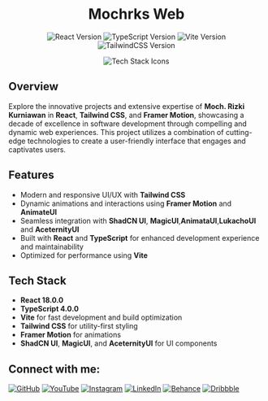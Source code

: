 <h1 align="center">Mochrks Web</h1>

<p align="center">
  <img src="https://img.shields.io/badge/React-18.0.0-blue" alt="React Version" />
  <img src="https://img.shields.io/badge/TypeScript-4.0.0-blue" alt="TypeScript Version" />
  <img src="https://img.shields.io/badge/Vite-2.5.0-brightgreen" alt="Vite Version" />
  <img src="https://img.shields.io/badge/TailwindCSS-2.2.19-06B6D4" alt="TailwindCSS Version" />
</p>

<p align="center">
  <img src="https://skillicons.dev/icons?i=react,typescript,vite,tailwind" alt="Tech Stack Icons" />
</p>

## Overview

Explore the innovative projects and extensive expertise of **Moch. Rizki Kurniawan** in **React**, **Tailwind CSS**, and **Framer Motion**, showcasing a decade of excellence in software development through compelling and dynamic web experiences. This project utilizes a combination of cutting-edge technologies to create a user-friendly interface that engages and captivates users.

## Features

- Modern and responsive UI/UX with **Tailwind CSS**
- Dynamic animations and interactions using **Framer Motion** and **AnimateUI**
- Seamless integration with **ShadCN UI**, **MagicUI**,**AnimataUI**,**LukachoUI** and **AceternityUI**
- Built with **React** and **TypeScript** for enhanced development experience and maintainability
- Optimized for performance using **Vite**

## Tech Stack

- **React 18.0.0**
- **TypeScript 4.0.0**
- **Vite** for fast development and build optimization
- **Tailwind CSS** for utility-first styling
- **Framer Motion** for animations
- **ShadCN UI**, **MagicUI**, and **AceternityUI** for UI components


## Connect with me:
[![GitHub](https://img.shields.io/badge/GitHub-333?style=for-the-badge&logo=github&logoColor=white)](https://github.com/mochrks)
[![YouTube](https://img.shields.io/badge/YouTube-FF0000?style=for-the-badge&logo=youtube&logoColor=white)](https://youtube.com/@Gdvisuel)
[![Instagram](https://img.shields.io/badge/Instagram-E4405F?style=for-the-badge&logo=instagram&logoColor=white)](https://instagram.com/mochrks)
[![LinkedIn](https://img.shields.io/badge/LinkedIn-0077B5?style=for-the-badge&logo=linkedin&logoColor=white)](https://linkedin.com/in/mochrks)
[![Behance](https://img.shields.io/badge/Behance-1769FF?style=for-the-badge&logo=behance&logoColor=white)](https://behance.net/mochrks)
[![Dribbble](https://img.shields.io/badge/Dribbble-EA4C89?style=for-the-badge&logo=dribbble&logoColor=white)](https://dribbble.com/mochrks)
